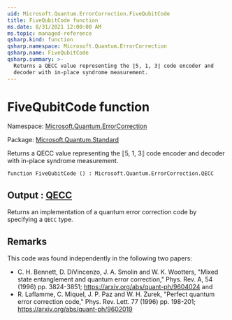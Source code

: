 ```yaml
---
uid: Microsoft.Quantum.ErrorCorrection.FiveQubitCode
title: FiveQubitCode function
ms.date: 8/31/2021 12:00:00 AM
ms.topic: managed-reference
qsharp.kind: function
qsharp.namespace: Microsoft.Quantum.ErrorCorrection
qsharp.name: FiveQubitCode
qsharp.summary: >-
  Returns a QECC value representing the ⟦5, 1, 3⟧ code encoder and
  decoder with in-place syndrome measurement.
---
```


# FiveQubitCode function

Namespace: [Microsoft.Quantum.ErrorCorrection](xref:Microsoft.Quantum.ErrorCorrection)

Package: [Microsoft.Quantum.Standard](https://nuget.org/packages/Microsoft.Quantum.Standard)


Returns a QECC value representing the ⟦5, 1, 3⟧ code encoder anddecoder with in-place syndrome measurement.

```qsharp
function FiveQubitCode () : Microsoft.Quantum.ErrorCorrection.QECC
```


## Output : [QECC](xref:Microsoft.Quantum.ErrorCorrection.QECC)

Returns an implementation of a quantum error correction code byspecifying a `QECC` type.

## Remarks

This code was found independently in the following two papers:- C. H. Bennett, D. DiVincenzo, J. A. Smolin and W. K. Wootters, "Mixed state entanglement and quantum error correction," Phys. Rev. A, 54 (1996) pp. 3824-3851; https://arxiv.org/abs/quant-ph/9604024 and- R. Laflamme, C. Miquel, J. P. Paz and W. H. Zurek, "Perfect quantum error correction code," Phys. Rev. Lett. 77 (1996) pp. 198-201; https://arxiv.org/abs/quant-ph/9602019